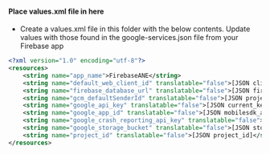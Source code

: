 #### Place values.xml file in here

- Create a values.xml file in this folder with the below contents.
Update values with those found in the google-services.json file from your Firebase app   

````xml
<?xml version="1.0" encoding="utf-8"?>
<resources>
    <string name="app_name">FirebaseANE</string>
    <string name="default_web_client_id" translatable="false">[JSON client_id]</string>
    <string name="firebase_database_url" translatable="false">[JSON firebase_url]</string>
    <string name="gcm_defaultSenderId" translatable="false">[JSON project_number]</string>
    <string name="google_api_key" translatable="false">[JSON current_key]</string>
    <string name="google_app_id" translatable="false">[JSON mobilesdk_app_id]</string>
    <string name="google_crash_reporting_api_key" translatable="false">[JSON current_key]</string>
    <string name="google_storage_bucket" translatable="false">[JSON storage_bucket]</string>
    <string name="project_id" translatable="false">[JSON project_id]</string>
</resources>
`````
